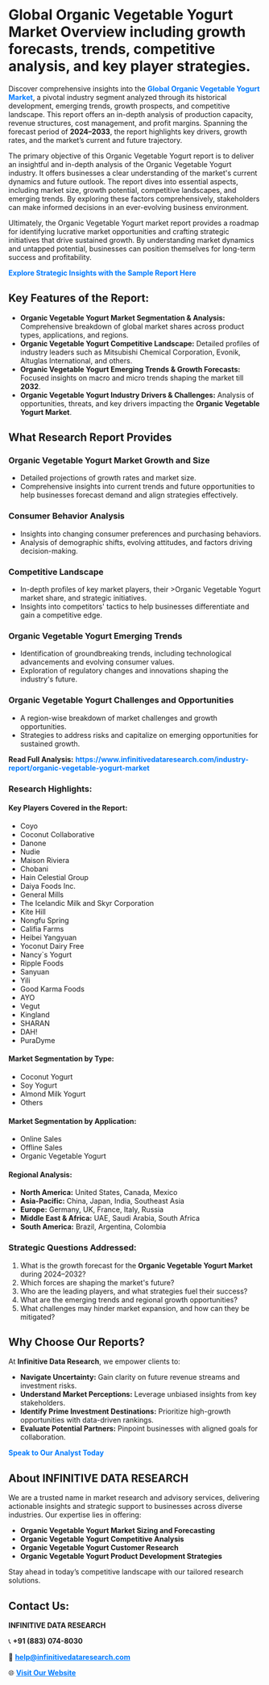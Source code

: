 <h1>Global Organic Vegetable Yogurt Market Overview including growth forecasts, trends, competitive analysis, and key player strategies.</h1>
<p>
Discover comprehensive insights into the 
<a href="https://www.infinitivedataresearch.com/industry-report/organic-vegetable-yogurt-market" rel="dofollow" style="color: #007BFF; text-decoration: none;"><strong>Global Organic Vegetable Yogurt Market</strong></a>, a pivotal industry segment analyzed through its historical development, emerging trends, growth prospects, and competitive landscape. This report offers an in-depth analysis of production capacity, revenue structures, cost management, and profit margins. Spanning the forecast period of <strong>2024–2033</strong>, the report highlights key drivers, growth rates, and the market’s current and future trajectory.
</p>
<p>
The primary objective of this Organic Vegetable Yogurt report is to deliver an insightful and in-depth analysis of the Organic Vegetable Yogurt industry. It offers businesses a clear understanding of the market's current dynamics and future outlook. The report dives into essential aspects, including market size, growth potential, competitive landscapes, and emerging trends. By exploring these factors comprehensively, stakeholders can make informed decisions in an ever-evolving business environment.
</p>
<p>
Ultimately, the Organic Vegetable Yogurt market report provides a roadmap for identifying lucrative market opportunities and crafting strategic initiatives that drive sustained growth. By understanding market dynamics and untapped potential, businesses can position themselves for long-term success and profitability.
</p>
<p>
<a href="https://www.infinitivedataresearch.com/request-sample/reportId=102020" style="color: #007BFF; text-decoration: none;"><strong>Explore Strategic Insights with the Sample Report Here</strong></a>
</p>

<h2>Key Features of the Report:</h2>
<ul>
<li><strong>Organic Vegetable Yogurt Market Segmentation & Analysis:</strong> Comprehensive breakdown of global market shares across product types, applications, and regions.</li>
<li><strong>Organic Vegetable Yogurt Competitive Landscape:</strong> Detailed profiles of industry leaders such as Mitsubishi Chemical Corporation, Evonik, Altuglas International, and others.</li>
<li><strong>Organic Vegetable Yogurt Emerging Trends & Growth Forecasts:</strong> Focused insights on macro and micro trends shaping the market till <strong>2032</strong>.</li>
<li><strong>Organic Vegetable Yogurt Industry Drivers & Challenges:</strong> Analysis of opportunities, threats, and key drivers impacting the <strong>Organic Vegetable Yogurt Market</strong>.</li>
</ul>

<h2>What Research Report Provides</h2>
<h3>Organic Vegetable Yogurt Market Growth and Size</h3>
<ul>
<li>Detailed projections of growth rates and market size.</li>
<li>Comprehensive insights into current trends and future opportunities to help businesses forecast demand and align strategies effectively.</li>
</ul>

<h3>Consumer Behavior Analysis</h3>
<ul>
<li>Insights into changing consumer preferences and purchasing behaviors.</li>
<li>Analysis of demographic shifts, evolving attitudes, and factors driving decision-making.</li>
</ul>

<h3>Competitive Landscape</h3>
<ul>
<li>In-depth profiles of key market players, their >Organic Vegetable Yogurt market share, and strategic initiatives.</li>
<li>Insights into competitors' tactics to help businesses differentiate and gain a competitive edge.</li>
</ul>

<h3>Organic Vegetable Yogurt Emerging Trends</h3>
<ul>
<li>Identification of groundbreaking trends, including technological advancements and evolving consumer values.</li>
<li>Exploration of regulatory changes and innovations shaping the industry's future.</li>
</ul>

<h3>Organic Vegetable Yogurt Challenges and Opportunities</h3>
<ul>
<li>A region-wise breakdown of market challenges and growth opportunities.</li>
<li>Strategies to address risks and capitalize on emerging opportunities for sustained growth.</li>
</ul>
<p><strong>Read Full Analysis:</strong> <a href="https://www.infinitivedataresearch.com/industry-report/organic-vegetable-yogurt-market" rel="dofollow" style="color: #007BFF; text-decoration: none;"><strong>https://www.infinitivedataresearch.com/industry-report/organic-vegetable-yogurt-market</strong></a></p>
<h3>Research Highlights:</h3>
<h4>Key Players Covered in the Report:</h4>
<ul><li>Coyo</li><li>Coconut Collaborative</li><li>Danone</li><li>Nudie</li><li>Maison Riviera</li><li>Chobani</li><li>Hain Celestial Group</li><li>Daiya Foods Inc.</li><li>General Mills</li><li>The Icelandic Milk and Skyr Corporation</li><li>Kite Hill</li><li>Nongfu Spring</li><li>Califia Farms</li><li>Heibei Yangyuan</li><li>Yoconut Dairy Free</li><li>Nancy`s Yogurt</li><li>Ripple Foods</li><li>Sanyuan</li><li>Yili</li><li>Good Karma Foods</li><li>AYO</li><li>Vegut</li><li>Kingland</li><li>SHARAN</li><li>DAH!</li><li>PuraDyme</li></ul>
<h4>Market Segmentation by Type:</h4>
<ul><li>Coconut Yogurt</li><li>Soy Yogurt</li><li>Almond Milk Yogurt</li><li>Others</li></ul>
<h4>Market Segmentation by Application:</h4>
<ul><li>Online Sales</li><li>Offline Sales</li><li>Organic Vegetable Yogurt</li></ul>

<h4>Regional Analysis:</h4>
<ul>
<li><strong>North America:</strong> United States, Canada, Mexico</li>
<li><strong>Asia-Pacific:</strong> China, Japan, India, Southeast Asia</li>
<li><strong>Europe:</strong> Germany, UK, France, Italy, Russia</li>
<li><strong>Middle East & Africa:</strong> UAE, Saudi Arabia, South Africa</li>
<li><strong>South America:</strong> Brazil, Argentina, Colombia</li>
</ul>

<h3>Strategic Questions Addressed:</h3>
<ol>
<li>What is the growth forecast for the <strong>Organic Vegetable Yogurt Market</strong> during 2024–2032?</li>
<li>Which forces are shaping the market's future?</li>
<li>Who are the leading players, and what strategies fuel their success?</li>
<li>What are the emerging trends and regional growth opportunities?</li>
<li>What challenges may hinder market expansion, and how can they be mitigated?</li>
</ol>

<h2>Why Choose Our Reports?</h2>
<p>At <strong>Infinitive Data Research</strong>, we empower clients to:</p>
<ul>
<li><strong>Navigate Uncertainty:</strong> Gain clarity on future revenue streams and investment risks.</li>
<li><strong>Understand Market Perceptions:</strong> Leverage unbiased insights from key stakeholders.</li>
<li><strong>Identify Prime Investment Destinations:</strong> Prioritize high-growth opportunities with data-driven rankings.</li>
<li><strong>Evaluate Potential Partners:</strong> Pinpoint businesses with aligned goals for collaboration.</li>
</ul>
<p><a href="https://www.infinitivedataresearch.com/industry-report/organic-vegetable-yogurt-market" rel="dofollow" style="color: #007BFF; text-decoration: none;"><strong>Speak to Our Analyst Today</strong></a></p>

<h2>About INFINITIVE DATA RESEARCH</h2>
<p>We are a trusted name in market research and advisory services, delivering actionable insights and strategic support to businesses across diverse industries. Our expertise lies in offering:</p>
<ul>
<li><strong>Organic Vegetable Yogurt Market Sizing and Forecasting</strong></li>
<li><strong>Organic Vegetable Yogurt Competitive Analysis</strong></li>
<li><strong>Organic Vegetable Yogurt Customer Research</strong></li>
<li><strong>Organic Vegetable Yogurt Product Development Strategies</strong></li>
</ul>
<p>Stay ahead in today’s competitive landscape with our tailored research solutions.</p>

<h2>Contact Us:</h2>
<p><strong>INFINITIVE DATA RESEARCH</strong></p>
<p>📞 <strong>+91 (883) 074-8030</strong></p>
<p>📧 <strong><a href="mailto:help@infinitivedataresearch.com" style="color: #007BFF;">help@infinitivedataresearch.com</a></strong></p>
<p>🌐 <strong><a href="https://www.infinitivedataresearch.com" rel="dofollow" style="color: #007BFF;">Visit Our Website</a></strong></p>